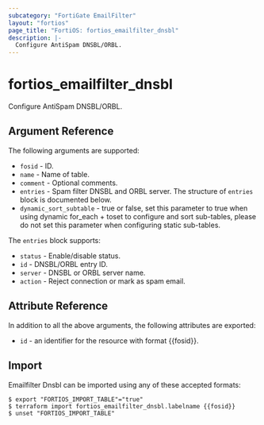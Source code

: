 ```yaml
---
subcategory: "FortiGate EmailFilter"
layout: "fortios"
page_title: "FortiOS: fortios_emailfilter_dnsbl"
description: |-
  Configure AntiSpam DNSBL/ORBL.
---
```


# fortios_emailfilter_dnsbl
Configure AntiSpam DNSBL/ORBL.

## Argument Reference

The following arguments are supported:

* `fosid` - ID.
* `name` - Name of table.
* `comment` - Optional comments.
* `entries` - Spam filter DNSBL and ORBL server. The structure of `entries` block is documented below.
* `dynamic_sort_subtable` - true or false, set this parameter to true when using dynamic for_each + toset to configure and sort sub-tables, please do not set this parameter when configuring static sub-tables.

The `entries` block supports:

* `status` - Enable/disable status.
* `id` - DNSBL/ORBL entry ID.
* `server` - DNSBL or ORBL server name.
* `action` - Reject connection or mark as spam email.


## Attribute Reference

In addition to all the above arguments, the following attributes are exported:
* `id` - an identifier for the resource with format {{fosid}}.

## Import

Emailfilter Dnsbl can be imported using any of these accepted formats:
```
$ export "FORTIOS_IMPORT_TABLE"="true"
$ terraform import fortios_emailfilter_dnsbl.labelname {{fosid}}
$ unset "FORTIOS_IMPORT_TABLE"
```
